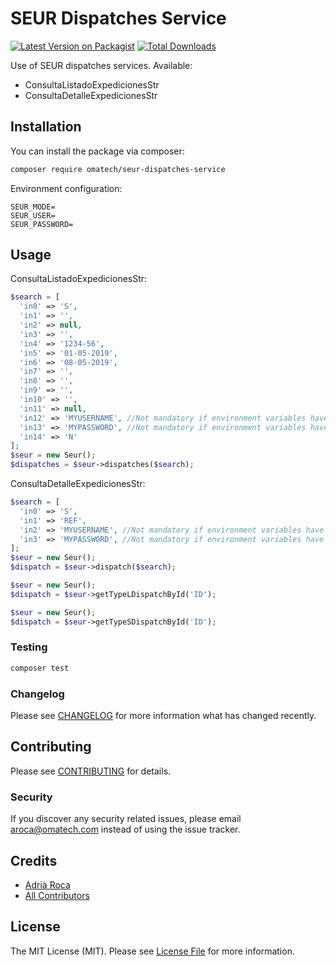 # SEUR Dispatches Service

[![Latest Version on Packagist](https://img.shields.io/packagist/v/omatech/seur-dispatches-service.svg?style=flat-square)](https://packagist.org/packages/omatech/seur-dispatches-service)
[![Total Downloads](https://img.shields.io/packagist/dt/omatech/seur-dispatches-service.svg?style=flat-square)](https://packagist.org/packages/omatech/seur-dispatches-service)

Use of SEUR dispatches services. Available:

- ConsultaListadoExpedicionesStr
- ConsultaDetalleExpedicionesStr


## Installation

You can install the package via composer:

```bash
composer require omatech/seur-dispatches-service
```

Environment configuration:

```env
SEUR_MODE=
SEUR_USER=
SEUR_PASSWORD=
```

## Usage

ConsultaListadoExpedicionesStr:

``` php
$search = [
  'in0' => 'S',
  'in1' => '',
  'in2' => null,
  'in3' => '',
  'in4' => '1234-56',
  'in5' => '01-05-2019',
  'in6' => '08-05-2019',
  'in7' => '',
  'in8' => '',
  'in9' => '',
  'in10' => '',
  'in11' => null,
  'in12' => 'MYUSERNAME', //Not mandatory if environment variables have been configured
  'in13' => 'MYPASSWORD', //Not mandatory if environment variables have been configured
  'in14' => 'N'
];
$seur = new Seur();
$dispatches = $seur->dispatches($search);

```

ConsultaDetalleExpedicionesStr:

``` php
$search = [
  'in0' => 'S',
  'in1' => 'REF',
  'in2' => 'MYUSERNAME', //Not mandatory if environment variables have been configured
  'in3' => 'MYPASSWORD', //Not mandatory if environment variables have been configured
];
$seur = new Seur();
$dispatch = $seur->dispatch($search);
```

``` php
$seur = new Seur();
$dispatch = $seur->getTypeLDispatchById('ID');
```

``` php
$seur = new Seur();
$dispatch = $seur->getTypeSDispatchById('ID');
```

### Testing

``` bash
composer test
```

### Changelog

Please see [CHANGELOG](CHANGELOG.md) for more information what has changed recently.

## Contributing

Please see [CONTRIBUTING](CONTRIBUTING.md) for details.

### Security

If you discover any security related issues, please email aroca@omatech.com instead of using the issue tracker.

## Credits

- [Adrià Roca](https://github.com/adriaroca)
- [All Contributors](../../contributors)

## License

The MIT License (MIT). Please see [License File](LICENSE.md) for more information.